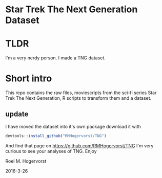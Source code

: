 Star Trek The Next Generation Dataset
================

TLDR
====

I'm a very nerdy person. I made a TNG dataset.

Short intro
===========

This repo contains the raw files, moviescripts from the sci-fi series Star Trek The Next Generation, R scripts to transform them and a dataset.

update
------

I have moved the dataset into it's own package download it with

``` r
devtools::install_github("RMHogervorst/TNG")
```

And find that page on <https://github.com/RMHogervorst/TNG> I'm very curious to see your analyses of TNG. Enjoy

Roel M. Hogervorst

2016-3-26
